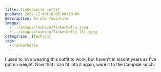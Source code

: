 ```yaml
---
title: Tinkerbelle outfit
pubDate: 2022-12-03T10:00:00+10:00
description: An old favourite
images:
  - ../images/fashion/Tinkerbelle.jpeg
  - ../images/fashion/Tinkerbelle (1).jpeg
categories: [fashion]
tags:
  - Tinkerbelle
---
```


I used to love wearing this outfit to work, but haven't in recent years as I've put on weight. Now that I can fit into it again, wore it to the Campsie lunch.
